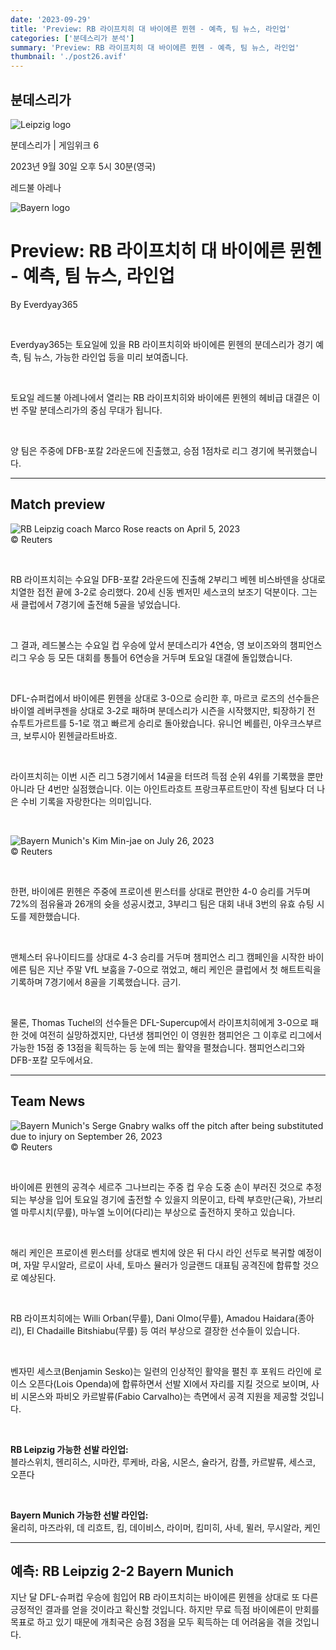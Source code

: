 ```yaml
---
date: '2023-09-29'
title: 'Preview: RB 라이프치히 대 바이에른 뮌헨 - 예측, 팀 뉴스, 라인업'
categories: ['분데스리가 분석']
summary: 'Preview: RB 라이프치히 대 바이에른 뮌헨 - 예측, 팀 뉴스, 라인업'
thumbnail: './post26.avif'
---
```


## 분데스리가

![Leipzig logo](https://sm.imgix.net/19/06/rbllog.png?w=60&h=60&auto=compress,format&fit=clip 'Leipzig logo')

분데스리가 | 게임위크 6

2023년 9월 30일 오후 5시 30분(영국)

레드불 아레나

![Bayern logo](https://sm.imgix.net/19/06/baylog.png?w=60&h=60&auto=compress,format&fit=clip 'Bayern logo')

# Preview: RB 라이프치히 대 바이에른 뮌헨 - 예측, 팀 뉴스, 라인업

By Everdyay365

<br />

Everdyay365는 토요일에 있을 RB 라이프치히와 바이에른 뮌헨의 분데스리가 경기 예측, 팀 뉴스, 가능한 라인업 등을 미리 보여줍니다.

<br />

토요일 레드불 아레나에서 열리는 RB 라이프치히와 바이에른 뮌헨의 헤비급 대결은 이번 주말 분데스리가의 중심 무대가 됩니다.

<br />

양 팀은 주중에 DFB-포칼 2라운드에 진출했고, 승점 1점차로 리그 경기에 복귀했습니다.

---

## Match preview

![RB Leipzig coach Marco Rose reacts on April 5, 2023](https://sm.imgix.net/23/14/marco-rose.jpg?w=640&h=480&auto=compress,format&fit=clip 'RB Leipzig coach Marco Rose reacts on April 5, 2023')<br />© Reuters

<br />

RB 라이프치히는 수요일 DFB-포칼 2라운드에 진출해 2부리그 베헨 비스바덴을 상대로 치열한 접전 끝에 3-2로 승리했다. 20세 신동 벤저민 세스코의 보조기 덕분이다. 그는 새 클럽에서 7경기에 출전해 5골을 넣었습니다.

<br />

그 결과, 레드불스는 수요일 컵 우승에 앞서 분데스리가 4연승, 영 보이즈와의 챔피언스리그 우승 등 모든 대회를 통틀어 6연승을 거두며 토요일 대결에 돌입했습니다.

<br />

DFL-슈퍼컵에서 바이에른 뮌헨을 상대로 3-0으로 승리한 후, 마르코 로즈의 선수들은 바이엘 레버쿠젠을 상대로 3-2로 패하며 분데스리가 시즌을 시작했지만, 퇴장하기 전 슈투트가르트를 5-1로 꺾고 빠르게 승리로 돌아왔습니다. 유니언 베를린, 아우크스부르크, 보루시아 묀헨글라트바흐.

<br />

라이프치히는 이번 시즌 리그 5경기에서 14골을 터뜨려 득점 순위 4위를 기록했을 뿐만 아니라 단 4번만 실점했습니다. 이는 아인트라흐트 프랑크푸르트만이 작센 팀보다 더 나은 수비 기록을 자랑한다는 의미입니다.

<br />

![Bayern Munich's Kim Min-jae on July 26, 2023](https://sm.imgix.net/23/30/kim-min-jae.jpg?w=640&h=480&auto=compress,format&fit=clip "Bayern Munich's Kim Min-jae on July 26, 2023")<br />© Reuters

<br />

한편, 바이에른 뮌헨은 주중에 프로이센 뮌스터를 상대로 편안한 4-0 승리를 거두며 72%의 점유율과 26개의 슛을 성공시켰고, 3부리그 팀은 대회 내내 3번의 유효 슈팅 시도를 제한했습니다.

<br />

맨체스터 유나이티드를 상대로 4-3 승리를 거두며 챔피언스 리그 캠페인을 시작한 바이에른 팀은 지난 주말 VfL 보훔을 7-0으로 꺾었고, 해리 케인은 클럽에서 첫 해트트릭을 기록하며 7경기에서 8골을 기록했습니다. 금기.

<br />

물론, Thomas Tuchel의 선수들은 DFL-Supercup에서 라이프치히에게 3-0으로 패한 것에 여전히 실망하겠지만, 다년생 챔피언인 이 영원한 챔피언은 그 이후로 리그에서 가능한 15점 중 13점을 획득하는 등 눈에 띄는 활약을 펼쳤습니다. 챔피언스리그와 DFB-포칼 모두에서요.

---

## Team News

![Bayern Munich's Serge Gnabry walks off the pitch after being substituted due to injury on September 26, 2023](https://sm.imgix.net/23/39/serge-gnabry.jpg?w=640&h=480&auto=compress,format&fit=clip "Bayern Munich's Serge Gnabry walks off the pitch after being substituted due to injury on September 26, 2023")<br />© Reuters

<br />

바이에른 뮌헨의 공격수 세르주 그나브리는 주중 컵 우승 도중 손이 부러진 것으로 추정되는 부상을 입어 토요일 경기에 출전할 수 있을지 의문이고, 타렉 부흐만(근육), 가브리엘 마루시치(무릎), 마누엘 노이어(다리)는 부상으로 출전하지 못하고 있습니다.

<br />

해리 케인은 프로이센 뮌스터를 상대로 벤치에 앉은 뒤 다시 라인 선두로 복귀할 예정이며, 자말 무시알라, 르로이 사네, 토마스 뮬러가 잉글랜드 대표팀 공격진에 합류할 것으로 예상된다.

<br />

RB 라이프치히에는 Willi Orban(무릎), Dani Olmo(무릎), Amadou Haidara(종아리), El Chadaille Bitshiabu(무릎) 등 여러 부상으로 결장한 선수들이 있습니다.

<br />

벤자민 세스코(Benjamin Sesko)는 일련의 인상적인 활약을 펼친 후 포워드 라인에 로이스 오픈다(Lois Openda)에 합류하면서 선발 XI에서 자리를 지킬 것으로 보이며, 사비 시몬스와 파비오 카르발류(Fabio Carvalho)는 측면에서 공격 지원을 제공할 것입니다.

<br />

**RB Leipzig 가능한 선발 라인업:**  
블라스위치, 헨리히스, 시마칸, 루케바, 라움, 시몬스, 슐라거, 캄플, 카르발류, 세스코, 오픈다

<br />

**Bayern Munich 가능한 선발 라인업:**  
울리히, 마즈라위, 데 리흐트, 킴, 데이비스, 라이머, 킴미히, 사네, 뮐러, 무시알라, 케인

---

## 예측: RB Leipzig 2-2 Bayern Munich

지난 달 DFL-슈퍼컵 우승에 힘입어 RB 라이프치히는 바이에른 뮌헨을 상대로 또 다른 긍정적인 결과를 얻을 것이라고 확신할 것입니다. 하지만 무료 득점 바이에른이 만회를 목표로 하고 있기 때문에 개최국은 승점 3점을 모두 획득하는 데 어려움을 겪을 것입니다.

<br />
